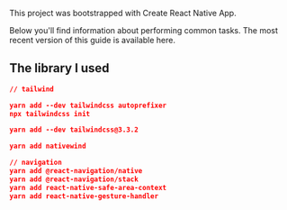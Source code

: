 This project was bootstrapped with Create React Native App.

Below you'll find information about performing common tasks. The most recent version of this guide is available here.

## The library I used

```json
// tailwind

yarn add --dev tailwindcss autoprefixer
npx tailwindcss init

yarn add --dev tailwindcss@3.3.2

yarn add nativewind

// navigation
yarn add @react-navigation/native
yarn add @react-navigation/stack
yarn add react-native-safe-area-context
yarn add react-native-gesture-handler
```
